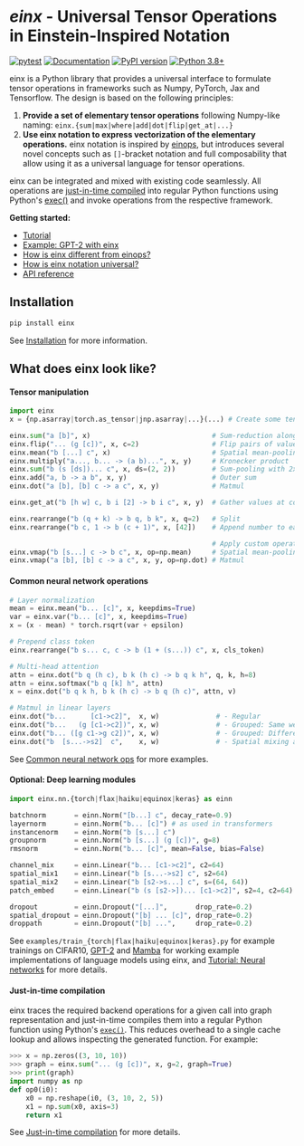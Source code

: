 # *einx* - Universal Tensor Operations in Einstein-Inspired Notation

[![pytest](https://github.com/fferflo/einx/actions/workflows/run_pytest.yml/badge.svg)](https://github.com/fferflo/einx/actions/workflows/run_pytest.yml)
[![Documentation](https://img.shields.io/badge/documentation-link-blue.svg)](https://einx.readthedocs.io)
[![PyPI version](https://badge.fury.io/py/einx.svg)](https://badge.fury.io/py/einx)
[![Python 3.8+](https://img.shields.io/badge/python-3.8+-blue.svg)](https://www.python.org/downloads/release/python-380/)

einx is a Python library that provides a universal interface to formulate tensor operations in frameworks such as Numpy, PyTorch, Jax and Tensorflow. The design is based on the following principles:

1. **Provide a set of elementary tensor operations** following Numpy-like naming: `einx.{sum|max|where|add|dot|flip|get_at|...}`
2. **Use einx notation to express vectorization of the elementary operations.** einx notation is inspired by [einops](https://github.com/arogozhnikov/einops), but introduces several novel concepts such as `[]`-bracket notation and full composability that allow using it as a universal language for tensor operations.

einx can be integrated and mixed with existing code seamlessly. All operations are [just-in-time compiled](https://einx.readthedocs.io/en/stable/more/jit.html) into regular Python functions using Python's [exec()](https://docs.python.org/3/library/functions.html#exec) and invoke operations from the respective framework.

**Getting started:**

* [Tutorial](https://einx.readthedocs.io/en/stable/gettingstarted/tutorial_overview.html)
* [Example: GPT-2 with einx](https://einx.readthedocs.io/en/stable/gettingstarted/gpt2.html)
* [How is einx different from einops?](https://einx.readthedocs.io/en/stable/faq/einops.html)
* [How is einx notation universal?](https://einx.readthedocs.io/en/stable/faq/universal.html)
* [API reference](https://einx.readthedocs.io/en/stable/api.html)

## Installation

```python
pip install einx
```

See [Installation](https://einx.readthedocs.io/en/stable/gettingstarted/installation.html) for more information.

## What does einx look like?

#### Tensor manipulation

```python
import einx
x = {np.asarray|torch.as_tensor|jnp.asarray|...}(...) # Create some tensor

einx.sum("a [b]", x)                              # Sum-reduction along second axis
einx.flip("... (g [c])", x, c=2)                  # Flip pairs of values along the last axis
einx.mean("b [...] c", x)                         # Spatial mean-pooling
einx.multiply("a..., b... -> (a b)...", x, y)     # Kronecker product
einx.sum("b (s [ds])... c", x, ds=(2, 2))         # Sum-pooling with 2x2 kernel
einx.add("a, b -> a b", x, y)                     # Outer sum
einx.dot("a [b], [b] c -> a c", x, y)             # Matmul

einx.get_at("b [h w] c, b i [2] -> b i c", x, y)  # Gather values at coordinates

einx.rearrange("b (q + k) -> b q, b k", x, q=2)   # Split
einx.rearrange("b c, 1 -> b (c + 1)", x, [42])    # Append number to each channel

                                                  # Apply custom operations:
einx.vmap("b [s...] c -> b c", x, op=np.mean)     # Spatial mean-pooling
einx.vmap("a [b], [b] c -> a c", x, y, op=np.dot) # Matmul
```

#### Common neural network operations

```python
# Layer normalization
mean = einx.mean("b... [c]", x, keepdims=True)
var = einx.var("b... [c]", x, keepdims=True)
x = (x - mean) * torch.rsqrt(var + epsilon)

# Prepend class token
einx.rearrange("b s... c, c -> b (1 + (s...)) c", x, cls_token)

# Multi-head attention
attn = einx.dot("b q (h c), b k (h c) -> b q k h", q, k, h=8)
attn = einx.softmax("b q [k] h", attn)
x = einx.dot("b q k h, b k (h c) -> b q (h c)", attn, v)

# Matmul in linear layers
einx.dot("b...      [c1->c2]",  x, w)              # - Regular
einx.dot("b...   (g [c1->c2])", x, w)              # - Grouped: Same weights per group
einx.dot("b... ([g c1->g c2])", x, w)              # - Grouped: Different weights per group
einx.dot("b  [s...->s2]  c",    x, w)              # - Spatial mixing as in MLP-mixer
```

See [Common neural network ops](https://einx.readthedocs.io/en/stable/gettingstarted/commonnnops.html) for more examples.

#### Optional: Deep learning modules

```python
import einx.nn.{torch|flax|haiku|equinox|keras} as einn

batchnorm       = einn.Norm("[b...] c", decay_rate=0.9)
layernorm       = einn.Norm("b... [c]") # as used in transformers
instancenorm    = einn.Norm("b [s...] c")
groupnorm       = einn.Norm("b [s...] (g [c])", g=8)
rmsnorm         = einn.Norm("b... [c]", mean=False, bias=False)

channel_mix     = einn.Linear("b... [c1->c2]", c2=64)
spatial_mix1    = einn.Linear("b [s...->s2] c", s2=64)
spatial_mix2    = einn.Linear("b [s2->s...] c", s=(64, 64))
patch_embed     = einn.Linear("b (s [s2->])... [c1->c2]", s2=4, c2=64)

dropout         = einn.Dropout("[...]",       drop_rate=0.2)
spatial_dropout = einn.Dropout("[b] ... [c]", drop_rate=0.2)
droppath        = einn.Dropout("[b] ...",     drop_rate=0.2)
```

See `examples/train_{torch|flax|haiku|equinox|keras}.py` for example trainings on CIFAR10, [GPT-2](https://einx.readthedocs.io/en/stable/gettingstarted/gpt2.html) and [Mamba](https://github.com/fferflo/weightbridge/blob/master/examples/mamba2flax.py) for working example implementations of language models using einx, and [Tutorial: Neural networks](https://einx.readthedocs.io/en/stable/gettingstarted/tutorial_neuralnetworks.html) for more details.

#### Just-in-time compilation

einx traces the required backend operations for a given call into graph representation and just-in-time compiles them into a regular Python function using Python's [`exec()`](https://docs.python.org/3/library/functions.html#exec). This reduces overhead to a single cache lookup and allows inspecting the generated function. For example:

```python
>>> x = np.zeros((3, 10, 10))
>>> graph = einx.sum("... (g [c])", x, g=2, graph=True)
>>> print(graph)
import numpy as np
def op0(i0):
    x0 = np.reshape(i0, (3, 10, 2, 5))
    x1 = np.sum(x0, axis=3)
    return x1
```

See [Just-in-time compilation](https://einx.readthedocs.io/en/stable/more/jit.html) for more details.